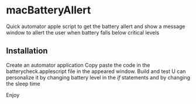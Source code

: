 # macBatteryAllert
Quick automator apple script to get the battery allert and show a message window to allert the user when battery falls below critical levels

## Installation
Create an automator application
Copy paste the code in the batterycheck.applescript file in the appeared window.
Build and test
U can personalize it by changing battery level in the *if* statements and by changing the sleep time

Enjoy
